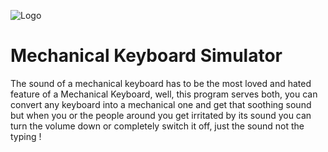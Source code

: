 
![Logo](https://raw.githubusercontent.com/Dev-VRaj/Mechanical-Keyboard-Simulator/main/MKS%20logo.ico)

    
# Mechanical Keyboard Simulator

The sound of a mechanical keyboard has to be the most loved and hated feature of a Mechanical Keyboard, well, this program serves both, you can convert any keyboard into a mechanical one and get that soothing sound but when you or the people around you get irritated by its sound you can turn the volume down or completely switch it off, just the sound not the typing !